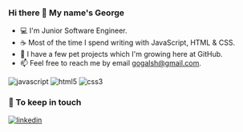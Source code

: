 ### Hi there 👋 My name's George

* 💻 I'm Junior Software Engineer.
* ☕ Most of the time I spend writing with JavaScript, HTML & CSS.
* 🚀 I have a few pet projects which I'm growing here at GitHub.
* 📫 Feel free to reach me by email [gogalsh@gmail.com](mailto:gogalsh@gmail.com).

![javascript](https://img.shields.io/static/v1?logo=javascript&style=for-the-badge&label=javascript&message=beginner)
![html5](https://img.shields.io/static/v1?logo=html5&style=for-the-badge&label=html5&message=beginner)
![css3](https://img.shields.io/static/v1?logo=css3&style=for-the-badge&label=css3&message=beginner)

### 🤝 To keep in touch

[ ![linkedin](https://img.shields.io/static/v1?logo=linkedin&style=for-the-badge&label=linkedin&message=GeorgyGusarov)](http://linkedin.com/in/georgygusarov/)
